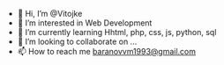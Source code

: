 - 👋 Hi, I’m @Vitojke
- 👀 I’m interested in Web Development
- 🌱 I’m currently learning Hhtml, php, css, js, python, sql
- 💞️ I’m looking to collaborate on ...
- 📫 How to reach me baranovvm1993@gmail.com

<!---
Vitojke/Vitojke is a ✨ special ✨ repository because its `README.md` (this file) appears on your GitHub profile.
You can click the Preview link to take a look at your changes.
--->
